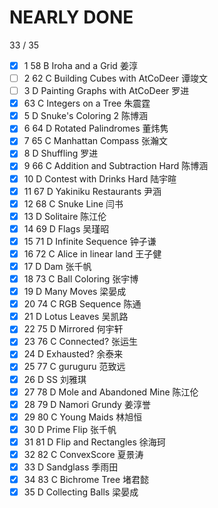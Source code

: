# NEARLY DONE

33 / 35
- [x] 1	58	B	Iroha and a Grid	姜淳
- [ ] 2	62	C	Building Cubes with AtCoDeer	谭竣文
- [ ]  3	D	Painting Graphs with AtCoDeer	罗进
- [x] 	63	C	Integers on a Tree	朱震霆
- [x] 5	D	Snuke's Coloring 2	陈博涵
- [x] 6	64	D	Rotated Palindromes	董炜隽
- [x] 7	65	C	Manhattan Compass	张瀚文
- [x] 8	D	Shuffling	罗进
- [x] 9	66	C	Addition and Subtraction Hard	陈博涵
- [x] 10	D	Contest with Drinks Hard	陆宇暄
- [x] 11	67	D	Yakiniku Restaurants	尹涵
- [x] 12	68	C	Snuke Line	闫书
- [x]  13	D	Solitaire	陈江伦
- [x]  14	69	D	Flags	吴瑾昭
- [x]  15	71	D	Infinite Sequence	钟子谦
- [x]  16	72	C	Alice in linear land 王子健
- [x]  17	D	Dam	张千帆
- [x]  18	73	C	Ball Coloring	张宇博
- [x]  19	D	Many Moves	梁晏成
- [x]  20	74	C	RGB Sequence	陈通
- [x]  21	D	Lotus Leaves	吴凯路
- [x]  22	75	D	Mirrored	何宇轩
- [x]  23	76	C	Connected?	张运生
- [x]  24	D	Exhausted?	余泰来
- [x]  25	77	C	guruguru	范致远
- [x]  26	D	SS	刘雅琪
- [x]  27	78	D	Mole and Abandoned Mine	陈江伦
- [x]  28	79	D	Namori Grundy	姜淳誉
- [x]  29	80	C	Young Maids	林旭恒
- [x]  30	D	Prime Flip	张千帆
- [x]  31	81	D	Flip and Rectangles	徐海珂
- [x] 32	82	C	ConvexScore	夏景涛
- [x] 33	D	Sandglass	季雨田
- [x]  34	83	C	Bichrome Tree	堵君懿
- [x]  35	D	Collecting Balls	梁晏成
